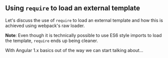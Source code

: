 ## Using `require` to load an external template

Let's discuss the use of `require` to load an external template and how this is achieved using webpack's raw loader.

**Note**: Even though it is technically possible to use ES6 style imports to load the template, `require` ends up being cleaner.

With Angular 1.x basics out of the way we can start talking about...
